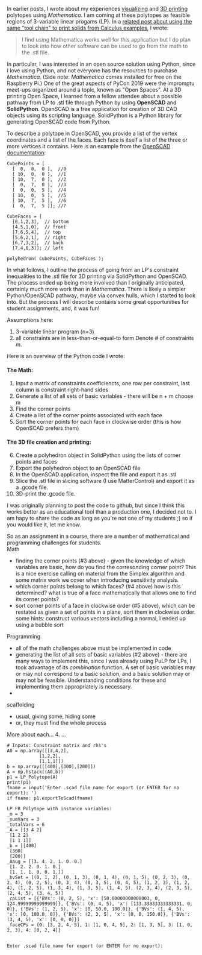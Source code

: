 In earlier posts, I wrote about my experiences [visualizing](https://greenor.wordpress.com/2014/02/09/visualizing-lps-in-mathematica/) and [3D printing](https://greenor.wordpress.com/2016/02/23/3d-printing-an-lp-feasible-region/) polytopes using *Mathematica*.
I am coming at these polytopes as feasible regions of 3-variable linear progams (LP). In a [related post about using the same "tool chain" to print solids from Calculus examples](http://ifrommer.github.io/3DPrintVolume/), I wrote:
> I find using Mathematica works well for this application but I do plan to look into how other software can be used to go from the math to the .stl file.

In particular, I was interested in an open source solution using Python, since I love using Python, and not everyone has the resources to purchase *Mathematica*.  (Side note: *Mathematica* comes installed for free on the Raspberry Pi.) One of the great aspects of PyCon 2019 were the impromptu meet-ups organized around a topic, known as "Open Spaces".  At a 3D printing Open Space, I learned from a fellow attendee about a possible pathway from LP to .stl file through Python by using **OpenSCAD** and **SolidPython**.  OpenSCAD is a free application for creation of 3D CAD objects using its scripting language.  SolidPython is a Python library for generating OpenSCAD code from Python.

To describe a polytope in OpenSCAD, you provide a list of the vertex coordinates and a list of the faces.  Each face is itself a list of the three or more vertices it contains.  Here is an example from the [OpenSCAD documentation](https://en.wikibooks.org/wiki/OpenSCAD_User_Manual/Primitive_Solids#polyhedron):

```
CubePoints = [
  [  0,  0,  0 ],  //0
  [ 10,  0,  0 ],  //1
  [ 10,  7,  0 ],  //2
  [  0,  7,  0 ],  //3
  [  0,  0,  5 ],  //4
  [ 10,  0,  5 ],  //5
  [ 10,  7,  5 ],  //6
  [  0,  7,  5 ]]; //7
  
CubeFaces = [
  [0,1,2,3],  // bottom
  [4,5,1,0],  // front
  [7,6,5,4],  // top
  [5,6,2,1],  // right
  [6,7,3,2],  // back
  [7,4,0,3]]; // left
  
polyhedron( CubePoints, CubeFaces );
```

In what follows, I outline the process of going from an LP's constraint inequalities to the .stl file for 3D printing via SolidPython and OpenSCAD.  The process ended up being more involved than I originally anticipated, certainly much more work than in *Mathematica*.  There is likely a simpler Python/OpenSCAD pathway, maybe via convex hulls, which I started to look into.  But the process I will describe contains some great opportunities for student assignments, and, it was fun!

Assumptions here:
1. 3-variable linear program (n=3)
2. all constraints are in less-than-or-equal-to form
Denote # of constraints *m*.

Here is an overview of the Python code I wrote:
#### The Math:
1. Input a matrix of constraints coefficiencts, one row per constraint, last column is constraint right-hand sides
2. Generate a list of all sets of basic variables - there will be n + m choose m 
3. Find the corner points
4. Create a list of the corner points associated with each face
5. Sort the corner points for each face in clockwise order (this is how OpenSCAD prefers them)
#### The 3D file creation and printing:
6. Create a polyhedron object in SolidPython using the lists of corner points and faces
7. Export the polyhedron object to an OpenSCAD file
8. In the OpenSCAD application, inspect the file and export it as .stl
9. Slice the .stl file in slicing software (I use MatterControl) and export it as a .gcode file.
10. 3D-print the .gcode file.

I was originally planning to post the code to github, but since I think this works better as an educational tool than a production one, I decided not to.  I am hapy to share the code as long as you're not one of my students ;) so if you would like it, let me know.

So as an assignment in a course, there are a number of mathematical and programming challenges for students.  
Math 
- finding  the corner points (#3 above) - given the knowledge of which variables are basic, how do you find the corresonding corner point?  This is a nice exercise calling on material from the Simplex algorithm and some matrix work we cover when introducing sensitivity analysis. 
- which corner points belong to which faces? (#4 above)  how is this determined?  what is true of a face mathematically that allows one to find its corner points?
- sort corner points of a face in clockwise order (#5 above), which can be restated as given a set of points in a plane, sort them in clockwise order.  some hints: construct various vectors including a normal, I ended up using a bubble sort


Programming
- all of the math challenges above must be implemented in code
- generating the list of all sets of basic variables (#2 above) - there are many ways to implement this, since I was already using PuLP for LPs, I took advantage of its *combination* function.  A set of basic variables may or may not correspond to a basic solution, and a basic solution may or may not be feasible.  Understanding conditions for these and implementing them appropriately is necessary.
- 

scaffolding 
- usual, giving some, hiding some
- or, they must find the whole process

More about each...
4. 
...



```
# Inputs: Constraint matrix and rhs's
A0 = np.array([[3,4,2],
            [1,2,2],
            [1,1,1]])
b = np.array([[400],[300],[200]])
A = np.hstack((A0,b))
p1 = LP_Polytope(A)
print(p1)
fname = input('Enter .scad file name for export (or ENTER for no export): ')
if fname: p1.exportToScad(fname)

LP FR Polytope with instance variables:
_m = 3
_numVars = 3
_totalVars = 6
_A = [[3 4 2]
 [1 2 2]
 [1 1 1]]
_b = [[400]
 [300]
 [200]]
_Aaug = [[3. 4. 2. 1. 0. 0.]
 [1. 2. 2. 0. 1. 0.]
 [1. 1. 1. 0. 0. 1.]]
_bvSet = [(0, 1, 2), (0, 1, 3), (0, 1, 4), (0, 1, 5), (0, 2, 3), (0, 2, 4), (0, 2, 5), (0, 3, 4), (0, 3, 5), (0, 4, 5), (1, 2, 3), (1, 2, 4), (1, 2, 5), (1, 3, 4), (1, 3, 5), (1, 4, 5), (2, 3, 4), (2, 3, 5), (2, 4, 5), (3, 4, 5)]
_cpList = [{'BVs': (0, 2, 5), 'x': [50.00000000000003, 0, 124.99999999999999]}, {'BVs': (0, 4, 5), 'x': [133.33333333333331, 0, 0]}, {'BVs': (1, 2, 5), 'x': [0, 50.0, 100.0]}, {'BVs': (1, 4, 5), 'x': [0, 100.0, 0]}, {'BVs': (2, 3, 5), 'x': [0, 0, 150.0]}, {'BVs': (3, 4, 5), 'x': [0, 0, 0]}]
_faceCPs = {0: [3, 2, 4, 5], 1: [1, 0, 4, 5], 2: [1, 3, 5], 3: [1, 0, 2, 3], 4: [0, 2, 4]}


Enter .scad file name for export (or ENTER for no export): 
```

